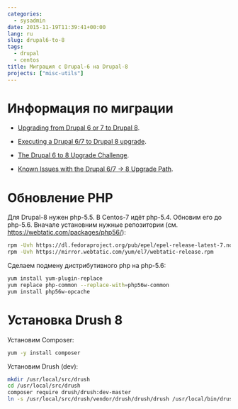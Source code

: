 ```yaml
---
categories:
  - sysadmin
date: 2015-11-19T11:39:41+00:00
lang: ru
slug: drupal6-to-8
tags:
  - drupal
  - centos
title: Миграция с Drupal-6 на Drupal-8
projects: ["misc-utils"]
---
```



# Информация по миграции ##

* [Upgrading from Drupal 6 or 7 to Drupal 8](https://www.drupal.org/upgrade/migrate).

* [Executing a Drupal 6/7 to Drupal 8 upgrade](https://www.drupal.org/node/2257723).

* [The Drupal 6 to 8 Upgrade Challenge](https://drupalwatchdog.com/blog/2014/12/drupal-upgrade-1).

* [Known Issues with the Drupal 6/7 -> 8 Upgrade Path](https://www.drupal.org/node/2167633).

<!--more-->

# Обновление PHP ##

Для Drupal-8 нужен php-5.5. В Centos-7 идёт php-5.4. Обновим его до php-5.6. Вначале установним нужные репозитории
(см. <https://webtatic.com/packages/php56/>):

```bash
rpm -Uvh https://dl.fedoraproject.org/pub/epel/epel-release-latest-7.noarch.rpm
rpm -Uvh https://mirror.webtatic.com/yum/el7/webtatic-release.rpm
```

Сделаем подмену дистрибутивного php на php-5.6:

```bash
yum install yum-plugin-replace
yum replace php-common --replace-with=php56w-common
yum install php56w-opcache
```

# Установка Drush 8 ##

Установим Composer:

```bash
yum -y install composer
```

Установим Drush (dev):

```bash
mkdir /usr/local/src/drush
cd /usr/local/src/drush
composer require drush/drush:dev-master
ln -s /usr/local/src/drush/vendor/drush/drush/drush /usr/local/bin/drush
```
